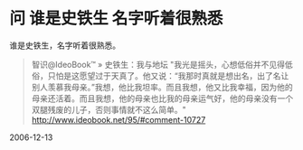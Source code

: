# 问 谁是史铁生 名字听着很熟悉

谁是史铁生，名字听着很熟悉。

> 智识@IdeoBook™ » 史铁生：我与地坛
> "我光是摇头，心想低俗并不见得低俗，只怕是这愿望过于天真了。他又说：“我那时真就是想出名，出了名让别人羡慕我母亲。”我想，他比我坦率。而且我想，他又比我幸福，因为他的母亲还活着。而且我想，他的母亲也比我的母亲运气好，他的母亲没有一个双腿残废的儿子，否则事情就不这么简单。"
> http://www.ideobook.net/95/#comment-10727

2006-12-13